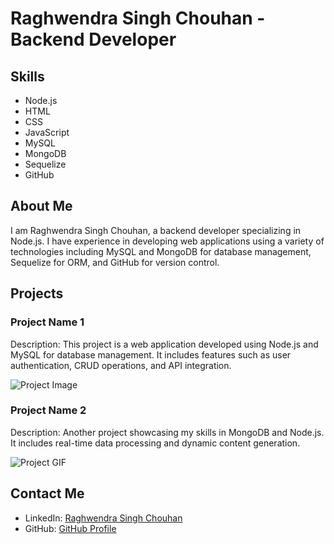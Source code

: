 # Raghwendra Singh Chouhan - Backend Developer

## Skills

- Node.js
- HTML
- CSS
- JavaScript
- MySQL
- MongoDB
- Sequelize
- GitHub

## About Me

I am Raghwendra Singh Chouhan, a backend developer specializing in Node.js. I have experience in developing web applications using a variety of technologies including MySQL and MongoDB for database management, Sequelize for ORM, and GitHub for version control.

## Projects

### Project Name 1

Description: This project is a web application developed using Node.js and MySQL for database management. It includes features such as user authentication, CRUD operations, and API integration.

![Project Image](path/to/project/image.png)

### Project Name 2

Description: Another project showcasing my skills in MongoDB and Node.js. It includes real-time data processing and dynamic content generation.

![Project GIF](path/to/project/gif.gif)

## Contact Me

- LinkedIn: [Raghwendra Singh Chouhan](https://www.linkedin.com/in/raghwendra-singh-chouhan-0b01411ab)
- GitHub: [GitHub Profile](https://github.com/yourusername)
